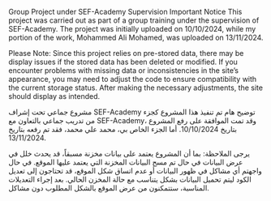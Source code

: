 Group Project under SEF-Academy Supervision
Important Notice
This project was carried out as part of a group training under the supervision of SEF-Academy. The project was initially uploaded on 10/10/2024, while my portion of the work, Mohammed Ali Mohamed, was uploaded on 13/11/2024.

Please Note:
Since this project relies on pre-stored data, there may be display issues if the stored data has been deleted or modified. If you encounter problems with missing data or inconsistencies in the site’s appearance, you may need to adjust the code to ensure compatibility with the current storage status. After making the necessary adjustments, the site should display as intended.

مشروع جماعي تحت إشراف SEF-Academy
توضيح هام
تم تنفيذ هذا المشروع كجزء من تدريب جماعي بالتعاون مع SEF-Academy، وقد تمت الموافقة على رفع المشروع بتاريخ 10/10/2024. أما الجزء الخاص بي، محمد علي محمد، فقد تم رفعه بتاريخ 13/11/2024.

يرجى الملاحظة:
بما أن المشروع يعتمد على بيانات مخزنة مسبقاً، قد يحدث خلل في عرض البيانات في حال تم مسح البيانات المخزنة التي يعتمد عليها الموقع. في حال واجهتم أي مشاكل في ظهور البيانات أو عدم اتساق شكل الموقع، قد تحتاجون إلى تعديل الكود ليتم تحميل البيانات بشكل يتناسب مع حالة المخزن الحالي. بعد إجراء التعديلات المناسبة، ستتمكنون من عرض الموقع بالشكل المطلوب دون مشاكل.

